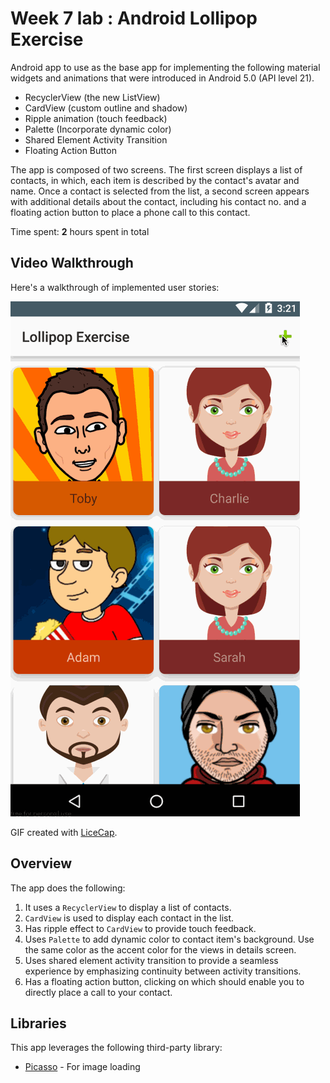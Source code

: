 # Week 7 lab : Android Lollipop Exercise

Android app to use as the base app for implementing the following material widgets and animations that were introduced in Android 5.0 (API level 21).

* RecyclerView (the new ListView)
* CardView (custom outline and shadow)
* Ripple animation (touch feedback)
* Palette (Incorporate dynamic color)
* Shared Element Activity Transition
* Floating Action Button

The app is composed of two screens. The first screen displays a list of contacts, in which, each item is described by the contact's avatar and name. Once a contact is selected from the list, a second screen appears with additional details about the contact, including his contact no. and a floating action button to place a phone call to this contact.

Time spent: **2** hours spent in total

## Video Walkthrough

Here's a walkthrough of implemented user stories:

<img src='https://github.com/dbirulia/android-lollipop-exercise-master/blob/master/Lollipop.gif' title='Video Walkthrough' width='' alt='Video Walkthrough' />

GIF created with [LiceCap](http://www.cockos.com/licecap/).

## Overview

The app does the following:

1. It uses a `RecyclerView` to display a list of contacts.
2. `CardView` is used to display each contact in the list.
3. Has ripple effect to `CardView` to provide touch feedback.
4. Uses `Palette` to add dynamic color to contact item's background. Use the same color as the accent color for the views in details screen.
5. Uses shared element activity transition to provide a seamless experience by emphasizing continuity between activity transitions.
6. Has a floating action button, clicking on which should enable you to directly place a call to your contact.

## Libraries

This app leverages the following third-party library:
* [Picasso](http://square.github.io/picasso/) - For image loading
